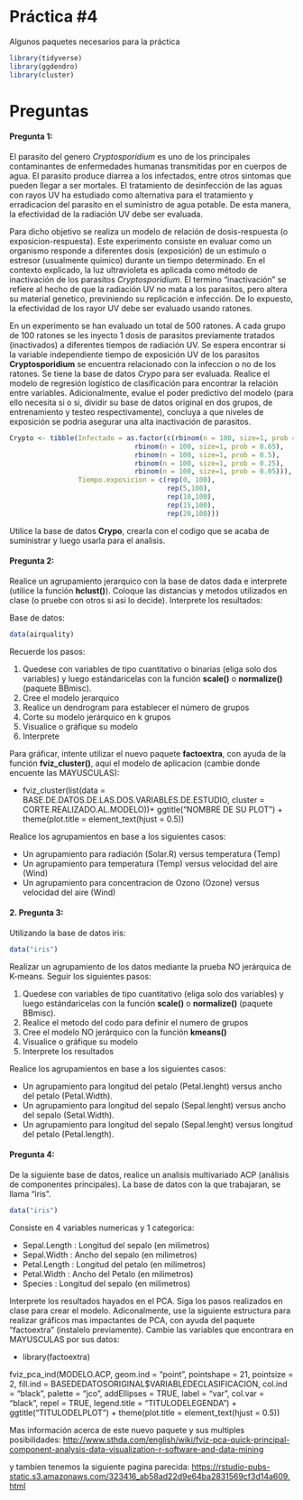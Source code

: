 Práctica \#4
================

Algunos paquetes necesarios para la práctica

``` r
library(tidyverse)
library(ggdendro)
library(cluster)
```

# Preguntas

#### Pregunta 1:

El parasito del genero *Cryptosporidium* es uno de los principales
contaminantes de enfermedades humanas transmitidas por en cuerpos de
agua. El parasito produce diarrea a los infectados, entre otros sintomas
que pueden llegar a ser mortales. El tratamiento de desinfección de las
aguas con rayos UV ha estudiado como alternativa para el tratamiento y
erradicacion del parasito en el suministro de agua potable. De esta
manera, la efectividad de la radiación UV debe ser evaluada.

Para dicho objetivo se realiza un modelo de relación de dosis-respuesta
(o exposicion-respuesta). Este experimento consiste en evaluar como un
organismo responde a diferentes dosis (exposición) de un estimulo o
estresor (usualmente quimico) durante un tiempo determinado. En el
contexto explicado, la luz ultravioleta es aplicada como método de
inactivación de los parasitos *Cryptosporidium*. El termino
“inactivación” se refiere al hecho de que la radiación UV no mata a los
parasitos, pero altera su material genetico, previniendo su replicación
e infección. De lo expuesto, la efectividad de los rayor UV debe ser
evaluado usando ratones.

En un experimento se han evaluado un total de 500 ratones. A cada grupo
de 100 ratones se les inyecto 1 dosis de parasitos previamente tratados
(inactivados) a diferentes tiempos de radiación UV. Se espera encontrar
si la variable independiente tiempo de exposición UV de los parasitos
**Cryptosporidium** se encuentra relacionado con la infeccion o no de
los ratones. Se tiene la base de datos *Crypo* para ser evaluada.
Realice el modelo de regresión logístico de clasificación para encontrar
la relación entre variables. Adicionalmente, evalue el poder predictivo
del modelo (para ello necesita si o si, dividir su base de datos
original en dos grupos, de entrenamiento y testeo respectivamente),
concluya a que niveles de exposición se podria asegurar una alta
inactivación de parasitos.

``` r
Crypto <- tibble(Infectado = as.factor(c(rbinom(n = 100, size=1, prob = 0.9), 
                               rbinom(n = 100, size=1, prob = 0.65),
                               rbinom(n = 100, size=1, prob = 0.5),
                               rbinom(n = 100, size=1, prob = 0.25),
                               rbinom(n = 100, size=1, prob = 0.05))),
                 Tiempo.exposicion = c(rep(0, 100),
                                       rep(5,100),
                                       rep(10,100),
                                       rep(15,100),
                                       rep(20,100)))
```

Utilice la base de datos **Crypo**, crearla con el codigo que se acaba
de suministrar y luego usarla para el analisis.

#### Pregunta 2:

Realice un agrupamiento jerarquico con la base de datos dada e
interprete (utilice la función **hclust()**). Coloque las distancias y
metodos utilizados en clase (o pruebe con otros si asi lo decide).
Interprete los resultados:

Base de datos:

``` r
data(airquality)
```

Recuerde los pasos:

1.  Quedese con variables de tipo cuantitativo o binarias (eliga solo
    dos variables) y luego estándaricelas con la función **scale()** o
    **normalize()** (paquete BBmisc).
2.  Cree el modelo jerarquico
3.  Realice un dendrogram para establecer el número de grupos
4.  Corte su modelo jerárquico en k grupos
5.  Visualice o gráfique su modelo
6.  Interprete

Para gráficar, intente utilizar el nuevo paquete **factoextra**, con
ayuda de la función **fviz\_cluster()**, aqui el modelo de aplicacion
(cambie donde encuente las MAYUSCULAS):

-   fviz\_cluster(list(data =
    BASE.DE.DATOS.DE.LAS.DOS.VARIABLES.DE.ESTUDIO, cluster =
    CORTE.REALIZADO.AL.MODELO))+ ggtitle(“NOMBRE DE SU PLOT”) +
    theme(plot.title = element\_text(hjust = 0.5))

Realice los agrupamientos en base a los siguientes casos:

-   Un agrupamiento para radiación (Solar.R) versus temperatura (Temp)
-   Un agrupamiento para temperatura (Temp) versus velocidad del aire
    (Wind)
-   Un agrupamiento para concentracion de Ozono (Ozone) versus velocidad
    del aire (Wind)

#### 2. Pregunta 3:

Utilizando la base de datos iris:

``` r
data("iris")
```

Realizar un agrupamiento de los datos mediante la prueba NO jerárquica
de K-means. Seguir los siguientes pasos:

1.  Quedese con variables de tipo cuantitativo (eliga solo dos
    variables) y luego estándaricelas con la función **scale()** o
    **normalize()** (paquete BBmisc).
2.  Realice el metodo del codo para definir el numero de grupos
3.  Cree el modelo NO jerárquico con la función **kmeans()**
4.  Visualice o gráfique su modelo
5.  Interprete los resultados

Realice los agrupamientos en base a los siguientes casos:

-   Un agrupamiento para longitud del petalo (Petal.lenght) versus ancho
    del petalo (Petal.Width).
-   Un agrupamiento para longitud del sepalo (Sepal.lenght) versus ancho
    del sepalo (Setal.Width).
-   Un agrupamiento para longitud del sepalo (Sepal.lenght) versus
    longitud del petalo (Petal.length).

#### Pregunta 4:

De la siguiente base de datos, realice un analisis multivariado ACP
(análisis de componentes principales). La base de datos con la que
trabajaran, se llama “iris”.

``` r
data("iris")
```

Consiste en 4 variables numericas y 1 categorica:

-   Sepal.Length : Longitud del sepalo (en milimetros)
-   Sepal.Width : Ancho del sepalo (en milimetros)
-   Petal.Length : Longitud del petalo (en milimetros)
-   Petal.Width : Ancho del Petalo (en milimetros)
-   Species : Longitud del sepalo (en milimetros)

Interprete los resultados hayados en el PCA. Siga los pasos realizados
en clase para crear el modelo. Adiconalmente, use la siguiente
estructura para realizar gráficos mas impactantes de PCA, con ayuda del
paquete “factoextra” (instalelo previamente). Cambie las variables que
encontrara en MAYUSCULAS por sus datos:

-   library(factoextra)

fviz\_pca\_ind(MODELO.ACP, geom.ind = “point”, pointshape = 21,
pointsize = 2, fill.ind = BASEDEDATOSORIGINAL$VARIABLEDECLASIFICACION,
col.ind = “black”, palette = “jco”, addEllipses = TRUE, label = “var”,
col.var = “black”, repel = TRUE, legend.title = “TITULODELEGENDA”) +
ggtitle(“TITULODELPLOT”) + theme(plot.title = element\_text(hjust =
0.5))

Mas información acerca de este nuevo paquete y sus multiples
posibilidades:
<http://www.sthda.com/english/wiki/fviz-pca-quick-principal-component-analysis-data-visualization-r-software-and-data-mining>

y tambien tenemos la siguiente pagina parecida:
<https://rstudio-pubs-static.s3.amazonaws.com/323416_ab58ad22d9e64ba2831569cf3d14a609.html>
